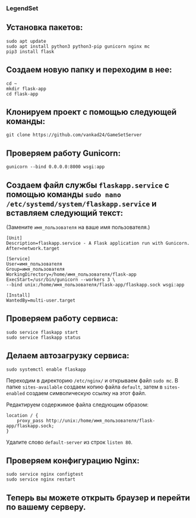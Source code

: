 ### LegendSet
## Установка пакетов: ##

```
sudo apt update
sudo apt install python3 python3-pip gunicorn nginx mc
pip3 install flask
```

## Создаем новую папку и переходим в нее: ##

```
cd ~
mkdir flask-app
cd flask-app
```

## Клонируем проект с помощью следующей команды: ##

```
git clone https://github.com/vankad24/GameSetServer
```

## Проверяем работу Gunicorn: ##

```
gunicorn --bind 0.0.0.0:8000 wsgi:app
```

## Создаем файл службы `flaskapp.service` с помощью команды `sudo nano /etc/systemd/system/flaskapp.service` и вставляем следующий текст: ##

(Замените `имя_пользователя` на ваше имя пользователя.) 
```
[Unit]
Description=flaskapp.service - A Flask application run with Gunicorn.
After=network.target

[Service]
User=имя_пользователя
Group=имя_пользователя
WorkingDirectory=/home/имя_пользователя/flask-app
ExecStart=/usr/bin/gunicorn --workers 3 \
--bind unix:/home/имя_пользователя/flask-app/flaskapp.sock wsgi:app

[Install]
WantedBy=multi-user.target
```

## Проверяем работу сервиса: ##

```
sudo service flaskapp start
sudo service flaskapp status
```

## Делаем автозагрузку сервиса: ##

```
sudo systemctl enable flaskapp
```

Переходим в директорию `/etc/nginx/` и открываем файл `sudo mc`. В папке `sites-available` создаем копию файла `default`, затем в `sites-enabled` создаем символическую ссылку на этот файл. 

Редактируем содержимое файла следующим образом:
```
location / {
    proxy_pass http://unix:/home/имя_пользователя/flask-app/flaskapp.sock;
}
```

Удалите слово `default-server` из строк `listen 80`.

## Проверяем конфигурацию Nginx: ##

```
sudo service nginx configtest
sudo service nginx restart
```

## Теперь вы можете открыть браузер и перейти по вашему серверу. ##


